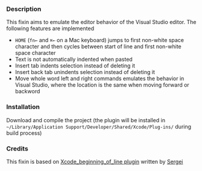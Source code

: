 ### Description

This fixin aims to emulate the editor behavior of the Visual Studio editor. The following features are implemented

+ `HOME` (`fn←` and `⌘←` on a Mac keyboard) jumps to first non-white space character and then cycles between start of line and first non-white space character
+ Text is not automatically indented when pasted
+ Insert tab indents selection instead of deleting it
+ Insert back tab unindents selection instead of deleting it
+ Move whole word left and right commands emulates the behavior in Visual Studio, where the location is the same when moving forward or backword


### Installation

Download and compile the project (the plugin will be installed in `~/Library/Application Support/Developer/Shared/Xcode/Plug-ins/` during build process)

### Credits

This fixin is based on [Xcode_beginning_of_line plugin](https://github.com/insanehunter/XCode4_beginning_of_line) written by [Sergei](https://github.com/insanehunter)

